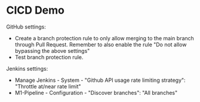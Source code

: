 # CICD Demo

GitHub settings:

- Create a branch protection rule to only allow merging to the main branch through Pull Request. Remember to also enable the rule "Do not allow bypassing the above settings"
- Test branch protection rule. 

Jenkins settings:
- Manage Jenkins - System - "Github API usage rate limiting strategy": "Throttle at/near rate limit"
- M1-Pipeline - Configuration - "Discover branches": "All branches"

